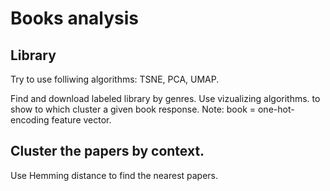 # Books analysis

## Library

Try to use folliwing algorithms: TSNE, PCA, UMAP.

Find and download labeled library by genres.
Use vizualizing algorithms. to show 
to which cluster a given book response.
Note: book = one-hot-encoding feature vector.

## Cluster the papers by context.

Use Hemming distance to find the nearest papers.
